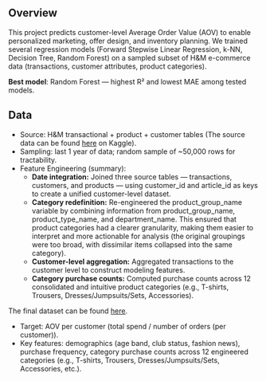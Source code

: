 ## Overview
This project predicts customer-level Average Order Value (AOV) to enable personalized marketing, offer design, and inventory planning. We trained several regression models (Forward Stepwise Linear Regression, k-NN, Decision Tree, Random Forest) on a sampled subset of H&M e-commerce data (transactions, customer attributes, product categories).

**Best model**: Random Forest — highest R² and lowest MAE among tested models.

## Data
- Source: H&M transactional + product + customer tables (The source data can be found [here](https://www.kaggle.com/code/gpreda/h-m-eda-and-prediction/notebook) on Kaggle).
- Sampling: last 1 year of data; random sample of ~50,000 rows for tractability.
- Feature Engineering (summary):
  - **Date integration:** Joined three source tables — transactions, customers, and products — using customer_id and article_id as keys to create a unified customer-level dataset.
  - **Category redefinition:** Re-engineered the product_group_name variable by combining information from product_group_name, product_type_name, and department_name. This ensured that product categories had a clearer granularity, making them easier to interpret and more actionable for analysis (the original groupings were too broad, with dissimilar items collapsed into the same category).
  - **Customer-level aggregation:** Aggregated transactions to the customer level to construct modeling features.
  - **Category purchase counts:** Computed purchase counts across 12 consolidated and intuitive product categories (e.g., T-shirts, Trousers, Dresses/Jumpsuits/Sets, Accessories).

The final dataset can be found [here](https://github.com/danfei-byte/Customer-Value-Prediction/blob/1d125bc6ec1f4722f271060de62d61804bb61722/Source%20Data/final_data.csv).

- Target: AOV per customer (total spend / number of orders (per customer)).
- Key features: demographics (age band, club status, fashion news), purchase frequency, category purchase counts across 12 engineered categories (e.g., T-shirts, Trousers, Dresses/Jumpsuits/Sets, Accessories, etc.).





